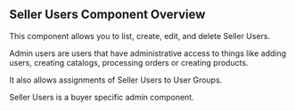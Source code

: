 ## Seller Users Component Overview

This component allows you to list, create, edit, and delete Seller Users.

Admin users are users that have administrative access to things like adding users, creating catalogs, processing orders or creating products.

It also allows assignments of Seller Users to User Groups.

Seller Users is a buyer specific admin component.

